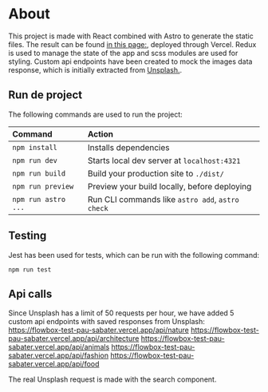 # About

This project is made with React combined with Astro to generate the static files. The result can be found [in this page:](https://flowbox-test-pau-sabater.vercel.app/), deployed through Vercel.
Redux is used to manage the state of the app and scss modules are used for styling.
Custom api endpoints have been created to mock the images data response, which is initially extracted from [Unsplash.](https://unsplash.com/developers).

## Run de project

The following commands are used to run the project:

| Command                   | Action                                           |
| :------------------------ | :----------------------------------------------- |
| `npm install`             | Installs dependencies                            |
| `npm run dev`             | Starts local dev server at `localhost:4321`      |
| `npm run build`           | Build your production site to `./dist/`          |
| `npm run preview`         | Preview your build locally, before deploying     |
| `npm run astro ...`       | Run CLI commands like `astro add`, `astro check` |


## Testing
Jest has been used for tests, which can be run with the following command:

`npm run test`

## Api calls
Since Unsplash has a limit of 50 requests per hour, we have added 5 custom api endpoints with saved responses from Unsplash:
https://flowbox-test-pau-sabater.vercel.app/api/nature
https://flowbox-test-pau-sabater.vercel.app/api/architecture
https://flowbox-test-pau-sabater.vercel.app/api/animals
https://flowbox-test-pau-sabater.vercel.app/api/fashion
https://flowbox-test-pau-sabater.vercel.app/api/food

The real Unsplash request is made with the search component.
